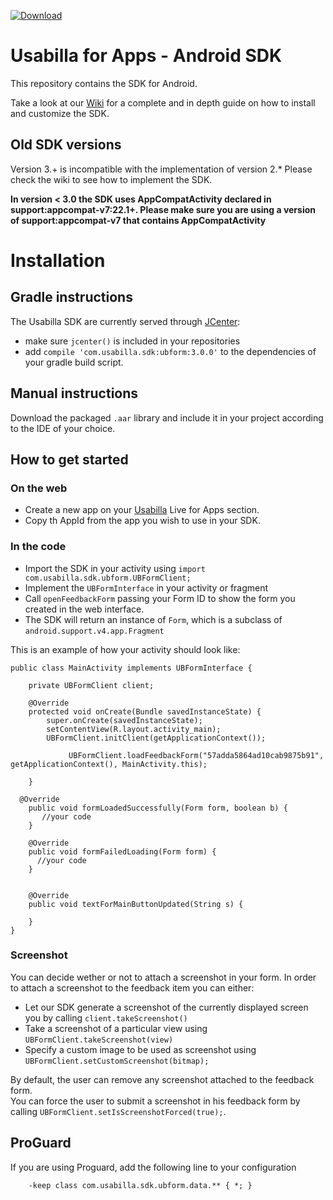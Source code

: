  [ ![Download](https://api.bintray.com/packages/usabilla/maven/ubform/images/download.svg) ](https://bintray.com/usabilla/maven/ubform/_latestVersion)

# Usabilla for Apps - Android SDK
This repository contains the SDK for Android.


Take a look at our [Wiki](https://github.com/usabilla/usabilla-u4a-android-sdk/wiki) for a complete and in depth guide on how to install and customize the SDK.

## Old SDK versions
Version 3.+ is incompatible with the implementation of version 2.*
Please check the wiki to see how to implement the SDK.

**In version < 3.0 the SDK uses AppCompatActivity declared in support:appcompat-v7:22.1+. Please make sure you are using a version of support:appcompat-v7 that contains AppCompatActivity**

# Installation

## Gradle instructions
The Usabilla SDK are currently served through [JCenter](https://bintray.com/usabilla/maven/ubform/view):
- make sure `jcenter()` is included in your repositories
- add `compile 'com.usabilla.sdk:ubform:3.0.0'` to the dependencies of your gradle build script.

## Manual instructions
Download the packaged `.aar` library and include it in your project according to the IDE of your choice.

## How to get started
### On the web
- Create a new app on your [Usabilla](https://app.usabilla.com/member/) Live for Apps section.
- Copy th AppId from the app you wish to use in your SDK.

### In the code

* Import the SDK in your activity using `import com.usabilla.sdk.ubform.UBFormClient;`
* Implement the `UBFormInterface` in your activity or fragment
* Call `openFeedbackForm` passing your Form ID to show the form you created in the web interface.
* The SDK will return an instance of `Form`, which is a subclass of `android.support.v4.app.Fragment`

 
This is an example of how your activity should look like:

```
public class MainActivity implements UBFormInterface {

    private UBFormClient client;

    @Override
    protected void onCreate(Bundle savedInstanceState) {
        super.onCreate(savedInstanceState);
        setContentView(R.layout.activity_main);
        UBFormClient.initClient(getApplicationContext());

             UBFormClient.loadFeedbackForm("57adda5864ad10cab9875b91", getApplicationContext(), MainActivity.this);

    }

  @Override
    public void formLoadedSuccessfully(Form form, boolean b) {
       //your code
    }

    @Override
    public void formFailedLoading(Form form) {
      //your code
    }


    @Override
    public void textForMainButtonUpdated(String s) {

    }
}
```

### Screenshot
You can decide wether or not to attach a screenshot in your form.
In order to attach a screenshot to the feedback item you can either:
* Let our SDK generate a screenshot of the currently displayed screen you by calling `client.takeScreenshot()`
* Take a screenshot of a particular view using `UBFormClient.takeScreenshot(view)`
* Specify a custom image to be used as screenshot using `UBFormClient.setCustomScreenshot(bitmap);`

By default, the user can remove any screenshot attached to the feedback form.  
You can force the user to submit a screenshot in his feedback form by calling `UBFormClient.setIsScreenshotForced(true);`.   


## ProGuard 
If you are using Proguard, add the following line to your configuration
```
    -keep class com.usabilla.sdk.ubform.data.** { *; }
```

